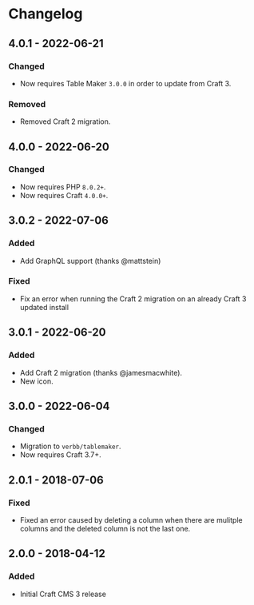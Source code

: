 # Changelog

## 4.0.1 - 2022-06-21

### Changed
- Now requires Table Maker `3.0.0` in order to update from Craft 3.

### Removed
- Removed Craft 2 migration.

## 4.0.0 - 2022-06-20

### Changed
- Now requires PHP `8.0.2+`.
- Now requires Craft `4.0.0+`.

## 3.0.2 - 2022-07-06

### Added
- Add GraphQL support (thanks @mattstein)

### Fixed
- Fix an error when running the Craft 2 migration on an already Craft 3 updated install

## 3.0.1 - 2022-06-20

### Added
- Add Craft 2 migration (thanks @jamesmacwhite).
- New icon.

## 3.0.0 - 2022-06-04

### Changed
- Migration to `verbb/tablemaker`.
- Now requires Craft 3.7+.

## 2.0.1 - 2018-07-06

### Fixed
- Fixed an error caused by deleting a column when there are mulitple columns and the deleted column is not the last one.

## 2.0.0 - 2018-04-12

### Added
- Initial Craft CMS 3 release
